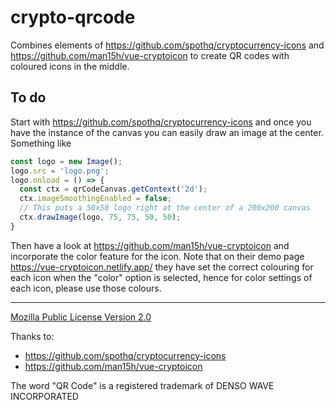 # crypto-qrcode

Combines elements of https://github.com/spothq/cryptocurrency-icons and https://github.com/man15h/vue-cryptoicon to create QR codes with coloured icons in the middle.

## To do

Start with https://github.com/spothq/cryptocurrency-icons and once you have the instance of the canvas you can easily draw an image at the center. Something like
 
```ts
const logo = new Image();
logo.src = 'logo.png';
logo.onload = () => {
  const ctx = qrCodeCanvas.getContext('2d');
  ctx.imageSmoothingEnabled = false;
  // This puts a 50x50 logo right at the center of a 200x200 canvas
  ctx.drawImage(logo, 75, 75, 50, 50);
}
```
Then have a look at https://github.com/man15h/vue-cryptoicon and incorporate the color feature for the icon. Note that on their demo page https://vue-cryptoicon.netlify.app/ they have set the correct colouring for each icon when the "color" option is selected, hence for color settings of each icon, please use those colours.

***

[Mozilla Public License Version 2.0](https://www.mozilla.org/en-US/MPL/2.0/)

Thanks to:
- https://github.com/spothq/cryptocurrency-icons
- https://github.com/man15h/vue-cryptoicon

The word "QR Code" is a registered trademark of DENSO WAVE INCORPORATED
